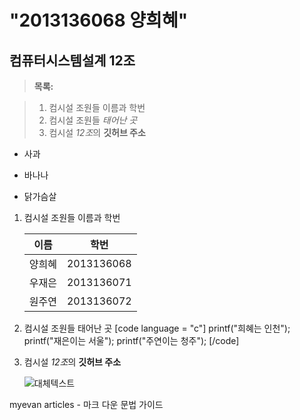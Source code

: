 **"2013136068 양희혜"**
=========================

컴퓨터시스템설계 12조
-------------------------

> **목록:**

> 1. 컴시설 조원들 이름과 학번
> 2. 컴시설 조원들 *태어난 곳*
> 3. 컴시설 *12조*의 **깃허브 주소**

- 사과
* 바나나
- 닭가슴살


1. 컴시설 조원들 이름과 학번

	| 이름  |    학번   |
	|------ | ----------|
	|양희혜 | 2013136068|
	|우재은 | 2013136071|
	|원주연 | 2013136072|

2. 컴시설 조원들 태어난 곳
[code language = "c"]
printf("희혜는 인천");
printf("재은이는 서울");
printf("주연이는 청주");
[/code]

3. <i class="icon-folder-open"></i> 컴시설 *12조*의 **깃허브 주소**
 
	![대체텍스트](http://github.com/wje21522/WYW_12)


myevan articles - 마크 다운 문법 가이드 

